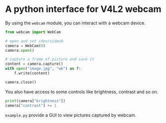 # A python interface for V4L2 webcam
By using the `webcam` module, you can interact with a webcam device.

```python
from webcam import WebCam

# open and set /dev/video0
camera = WebCam(0)
camera.open()

# capture a frame of picture and save it
content = camera.capture()
with open("image.jpg", "wb") as f:
    f.write(content)

camera.close()
```

You also have access to some controls like brightness, contrast and so on.

```python
print(camera["brightness"])
camera["contrast"] += 1
```

`example.py` provide a GUI to view pictures captured by webcam.
